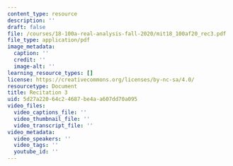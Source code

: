 ```yaml
---
content_type: resource
description: ''
draft: false
file: /courses/18-100a-real-analysis-fall-2020/mit18_100af20_rec3.pdf
file_type: application/pdf
image_metadata:
  caption: ''
  credit: ''
  image-alt: ''
learning_resource_types: []
license: https://creativecommons.org/licenses/by-nc-sa/4.0/
resourcetype: Document
title: Recitation 3
uid: 5d27a220-64c2-4687-be4a-a607dd70a095
video_files:
  video_captions_file: ''
  video_thumbnail_file: ''
  video_transcript_file: ''
video_metadata:
  video_speakers: ''
  video_tags: ''
  youtube_id: ''
---
```


